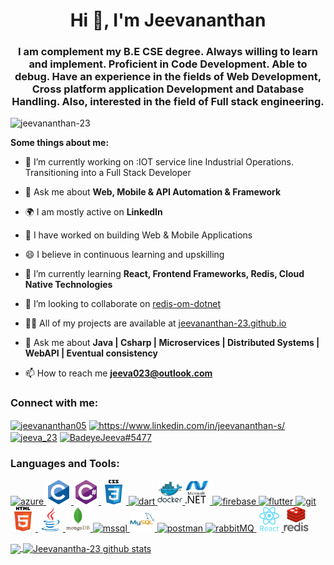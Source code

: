 

<h1 align="center">Hi 👋, I'm Jeevananthan</h1>
<h3 align="center">I am complement my B.E CSE degree. Always willing to learn and implement. Proficient in Code Development. Able to debug. Have an experience in the fields of Web Development, Cross platform application Development and Database Handling. Also, interested in the field of Full stack engineering.</h3>

<p align="left"> <img src="https://komarev.com/ghpvc/?username=jeevananthan-23&label=Profile%20views&color=0e75b6&style=flat" alt="jeevananthan-23" /> </p>

**Some things about me:**
- 🔭 I’m currently working on :IOT service line Industrial Operations. Transitioning into a Full Stack Developer

- 💬 Ask me about **Web, Mobile & API Automation & Framework** 

- 🌍 I am mostly active on **LinkedIn**

- 💬 I have worked on building Web & Mobile Applications

- 😄 I believe in continuous learning and upskilling<br>

- 🌱 I’m currently learning **React, Frontend Frameworks, Redis, Cloud Native Technologies**

- 👯 I’m looking to collaborate on [redis-om-dotnet](https://github.com/Jeevananthan-23/redis-om-dotnet)

- 👨‍💻 All of my projects are available at [jeevananthan-23.github.io](jeevananthan-23.github.io)

- 💬 Ask me about **Java | Csharp | Microservices | Distributed Systems | WebAPI | Eventual consistency**

- 📫 How to reach me **jeeva023@outlook.com**

<h3 align="left">Connect with me:</h3>
<p align="left">
<a href="https://twitter.com/jeevananthan05" target="blank"><img align="center" src="https://raw.githubusercontent.com/rahuldkjain/github-profile-readme-generator/master/src/images/icons/Social/twitter.svg" alt="jeevananthan05" height="30" width="40" /></a>
<a href="https://linkedin.com/in/https://www.linkedin.com/in/jeevananthan-s/" target="blank"><img align="center" src="https://raw.githubusercontent.com/rahuldkjain/github-profile-readme-generator/master/src/images/icons/Social/linked-in-alt.svg" alt="https://www.linkedin.com/in/jeevananthan-s/" height="30" width="40" /></a>
<a href="https://www.leetcode.com/jeeva_23" target="blank"><img align="center" src="https://raw.githubusercontent.com/rahuldkjain/github-profile-readme-generator/master/src/images/icons/Social/leet-code.svg" alt="jeeva_23" height="30" width="40" /></a>
<a href="https://discord.gg/BadeyeJeeva#5477" target="blank"><img align="center" src="https://raw.githubusercontent.com/rahuldkjain/github-profile-readme-generator/master/src/images/icons/Social/discord.svg" alt="BadeyeJeeva#5477" height="30" width="40" /></a>
</p>

<h3 align="left">Languages and Tools:</h3>
<p align="left"> <a href="https://azure.microsoft.com/en-in/" target="_blank" rel="noreferrer"> <img src="https://www.vectorlogo.zone/logos/microsoft_azure/microsoft_azure-icon.svg" alt="azure" width="40" height="40"/> </a> <a href="https://www.cprogramming.com/" target="_blank" rel="noreferrer"> <img src="https://raw.githubusercontent.com/devicons/devicon/master/icons/c/c-original.svg" alt="c" width="40" height="40"/> </a> <a href="https://www.w3schools.com/cs/" target="_blank" rel="noreferrer"> <img src="https://raw.githubusercontent.com/devicons/devicon/master/icons/csharp/csharp-original.svg" alt="csharp" width="40" height="40"/> </a> <a href="https://www.w3schools.com/css/" target="_blank" rel="noreferrer"> <img src="https://raw.githubusercontent.com/devicons/devicon/master/icons/css3/css3-original-wordmark.svg" alt="css3" width="40" height="40"/> </a> <a href="https://dart.dev" target="_blank" rel="noreferrer"> <img src="https://www.vectorlogo.zone/logos/dartlang/dartlang-icon.svg" alt="dart" width="40" height="40"/> </a> <a href="https://www.docker.com/" target="_blank" rel="noreferrer"> <img src="https://raw.githubusercontent.com/devicons/devicon/master/icons/docker/docker-original-wordmark.svg" alt="docker" width="40" height="40"/> </a> <a href="https://dotnet.microsoft.com/" target="_blank" rel="noreferrer"> <img src="https://raw.githubusercontent.com/devicons/devicon/master/icons/dot-net/dot-net-original-wordmark.svg" alt="dotnet" width="40" height="40"/> </a> <a href="https://firebase.google.com/" target="_blank" rel="noreferrer"> <img src="https://www.vectorlogo.zone/logos/firebase/firebase-icon.svg" alt="firebase" width="40" height="40"/> </a> <a href="https://flutter.dev" target="_blank" rel="noreferrer"> <img src="https://www.vectorlogo.zone/logos/flutterio/flutterio-icon.svg" alt="flutter" width="40" height="40"/> </a> <a href="https://git-scm.com/" target="_blank" rel="noreferrer"> <img src="https://www.vectorlogo.zone/logos/git-scm/git-scm-icon.svg" alt="git" width="40" height="40"/> </a> <a href="https://www.w3.org/html/" target="_blank" rel="noreferrer"> <img src="https://raw.githubusercontent.com/devicons/devicon/master/icons/html5/html5-original-wordmark.svg" alt="html5" width="40" height="40"/> </a> <a href="https://www.java.com" target="_blank" rel="noreferrer"> <img src="https://raw.githubusercontent.com/devicons/devicon/master/icons/java/java-original.svg" alt="java" width="40" height="40"/> </a> <a href="https://www.mongodb.com/" target="_blank" rel="noreferrer"> <img src="https://raw.githubusercontent.com/devicons/devicon/master/icons/mongodb/mongodb-original-wordmark.svg" alt="mongodb" width="40" height="40"/> </a> <a href="https://www.microsoft.com/en-us/sql-server" target="_blank" rel="noreferrer"> <img src="https://www.svgrepo.com/show/303229/microsoft-sql-server-logo.svg" alt="mssql" width="40" height="40"/> </a> <a href="https://www.mysql.com/" target="_blank" rel="noreferrer"> <img src="https://raw.githubusercontent.com/devicons/devicon/master/icons/mysql/mysql-original-wordmark.svg" alt="mysql" width="40" height="40"/> </a> <a href="https://postman.com" target="_blank" rel="noreferrer"> <img src="https://www.vectorlogo.zone/logos/getpostman/getpostman-icon.svg" alt="postman" width="40" height="40"/> </a> <a href="https://www.rabbitmq.com" target="_blank" rel="noreferrer"> <img src="https://www.vectorlogo.zone/logos/rabbitmq/rabbitmq-icon.svg" alt="rabbitMQ" width="40" height="40"/> </a> <a href="https://reactjs.org/" target="_blank" rel="noreferrer"> <img src="https://raw.githubusercontent.com/devicons/devicon/master/icons/react/react-original-wordmark.svg" alt="react" width="40" height="40"/> </a> <a href="https://redis.io" target="_blank" rel="noreferrer"> <img src="https://raw.githubusercontent.com/devicons/devicon/master/icons/redis/redis-original-wordmark.svg" alt="redis" width="40" height="40"/> </a> </p>

<a href="https://github.com/Jeevananthan-23">
  <img align="center" src="https://github-readme-stats.vercel.app/api/top-langs/?username=Jeevananthan-23&layout=compact&hide_border=true&hide=Jupyter%20Notebook%20,html,Tex&langs_count=8&theme=tokyonight"  />
</a>
<a href="https://github.com/Jeevananthan-23">
    <img align="center" src="https://github-readme-stats.anuraghazra1.vercel.app/api?username=Jeevananthan-23&show_icons=true&count_private=true&hide_border=true&theme=tokyonight" alt="Jeevanantha-23 github stats" />
</a>
